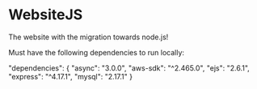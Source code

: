 # WebsiteJS
The website with the migration towards node.js!

Must have the following dependencies to run locally: 

  "dependencies": 
  {
    "async": "3.0.0",
    "aws-sdk": "^2.465.0",
    "ejs": "2.6.1",
    "express": "^4.17.1",
    "mysql": "2.17.1"
  }
